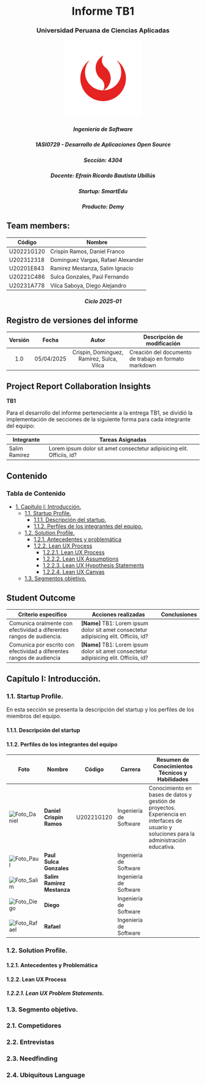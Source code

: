 <h1 style="text-align: center;"> Informe TB1 </h1>
<h3 style="text-align: center;"> Universidad Peruana de Ciencias Aplicadas </h3>

<p align="center">
  <img src="assets/images/upc-logo.png" alt="Logo UPC" width="200"/>
</p>

<h5 style="text-align: center"> Ingeniería de Software </h5>

<h5 style="text-align: center"> 1ASI0729 - Desarrollo de Aplicaciones Open Source </h5>

<h5 style="text-align: center"> Seccíón: 4304  </h5>

<h5 style="text-align: center"> Docente: Efraín Ricardo Bautista Ubillús </h5>

<h5 style="text-align: center"> Startup: SmartEdu </h5>

<h5 style="text-align: center"> Producto: Demy </h5>

<h2>Team members:</h2>

| Código     | Nombre                             |
|------------|------------------------------------|
| U20221G120 | Crispin Ramos, Daniel Franco       |
| U202312318 | Dominguez Vargas, Rafael Alexander |
| U20201E843 | Ramirez Mestanza, Salim Ignacio    |
| U20221C486 | Sulca Gonzales, Paúl Fernando      |
| U20231A778 | Vilca Saboya, Diego Alejandro      |

<h5 style="text-align: center"> Ciclo 2025-01 </h5>

## Registro de versiones del informe

| Versión |   Fecha    |                   Autor                   | Descripción de modificación                           |
|:-------:|:----------:|:-----------------------------------------:|-------------------------------------------------------|
|   1.0   | 05/04/2025 | Crispin, Dominguez, Ramirez, Sulca, Vilca | Creación del documento de trabajo en formato markdown |

## Project Report Collaboration Insights

**TB1**

Para el desarrollo del informe perteneciente a la entrega TB1, se dividió la implementación de secciones de la siguiente forma para cada integrante del equipo:

| Integrante    | Tareas Asignadas                                                       |
|---------------|------------------------------------------------------------------------|
| Salim Ramirez | Lorem ipsum dolor sit amet consectetur adipisicing elit. Officiis, id? |

## Contenido

### Tabla de Contenido
- [1. Capítulo I: Introducción.](#capítulo-i-introducción)
    - [1.1. Startup Profile.](#11-startup-profile)
        - [1.1.1. Descripción del startup.](#111-descripción-del-startup)
        - [1.1.2. Perfiles de los integrantes del equipo.](#112-perfiles-de-los-integrantes-del-equipo)
    - [1.2. Solution Profile.](#12-solution-profile)
        - [1.2.1. Antecedentes y problemática](#121-antecedentes-y-problemática)
        - [1.2.2. Lean UX Process](#122-lean-ux-process)
            - [1.2.2.1. Lean UX Process](#122-lean-ux-process)
            - [1.2.2.2. Lean UX Assumptions](#1222-lean-ux-assumptions)
            - [1.2.2.3. Lean UX Hypothesis Statements](#1223-lean-ux-hypothesis-statements)
            - [1.2.2.4. Lean UX Canvas](#1224lean-ux-canvas)
    - [1.3. Segmentos objetivo.](#13-segmento-objetivo)


## Student Outcome

| Criterio especifico                                                   | Acciones realizadas                                                                    | Conclusiones |
|-----------------------------------------------------------------------|----------------------------------------------------------------------------------------|--------------|
| Comunica oralmente con efectividad a diferentes rangos de audiencia.  | **[Name]** TB1: Lorem ipsum dolor sit amet consectetur adipisicing elit. Officiis, id? |              |
| Comunica por escrito con efectividad a diferentes rangos de audiencia | **[Name]** TB1: Lorem ipsum dolor sit amet consectetur adipisicing elit. Officiis, id? |              |

## Capítulo I: Introducción.

### 1.1. **Startup Profile.**

En esta sección se presenta la descripción del startup y los perfiles de los miembros del equipo.

####     1.1.1. Descripción del startup

####     1.1.2. Perfiles de los integrantes del equipo

| **Foto**         | **Nombre**                | **Código**              | **Carrera**               | **Resumen de Conocimientos Técnicos y Habilidades**                                                                                              |
|------------------|---------------------------|-------------------------|---------------------------|--------------------------------------------------------------------------------------------------------------------------------------------------|
| ![Foto_Daniel]() | **Daniel Crispin Ramos**  | U20221G120              | Ingeniería de Software    | Conocimiento en bases de datos y gestión de proyectos. Experiencia en interfaces de usuario y soluciones para la administración educativa.       |
| ![Foto_Paul]()   | **Paul Sulca Gonzales**   |  | Ingeniería de Software |                      |
| ![Foto_Salim]()  | **Salim Ramirez Mestanza** |  | Ingeniería de Software |     |
| ![Foto_Diego]()  | **Diego**                 |  | Ingeniería de Software |                                                                        |
| ![Foto_Rafael]() | **Rafael**                |  | Ingeniería de Software |                                                                                                           |

### 1.2. **Solution Profile.**
####     1.2.1. Antecedentes y Problemática

####     1.2.2. Lean UX Process
#####         **1.2.2.1. Lean UX Problem Statements.**

### 1.3. **Segmento objetivo.**

### 2.1. **Competidores**

### 2.2. **Entrevistas**

### 2.3. **Needfinding**

### 2.4. **Ubiquitous Language**
